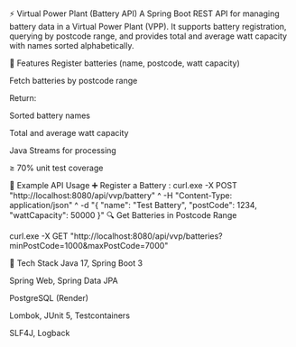 ⚡ Virtual Power Plant (Battery API)
A Spring Boot REST API for managing battery data in a Virtual Power Plant (VPP). It supports battery registration, querying by postcode range, and provides total and average watt capacity with names sorted alphabetically.

🚀 Features
Register batteries (name, postcode, watt capacity)

Fetch batteries by postcode range

Return:

Sorted battery names

Total and average watt capacity

Java Streams for processing

≥ 70% unit test coverage

🔌 Example API Usage
➕ Register a Battery :
curl.exe -X POST "http://localhost:8080/api/vvp/battery" ^
  -H "Content-Type: application/json" ^
  -d "{ \"name\": \"Test Battery\", \"postCode\": 1234, \"wattCapacity\": 50000 }"
🔍 Get Batteries in Postcode Range
 
curl.exe -X GET "http://localhost:8080/api/vvp/batteries?minPostCode=1000&maxPostCode=7000"


🔧 Tech Stack
Java 17, Spring Boot 3

Spring Web, Spring Data JPA

PostgreSQL (Render)

Lombok, JUnit 5, Testcontainers

SLF4J, Logback

